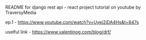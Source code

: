 README for django rest api - react project tutorial on youtube by TraversyMedia

ep.1 - https://www.youtube.com/watch?v=Uyei2iDA4Hs&t=847s

uselful link - https://www.valentinog.com/blog/drf/
